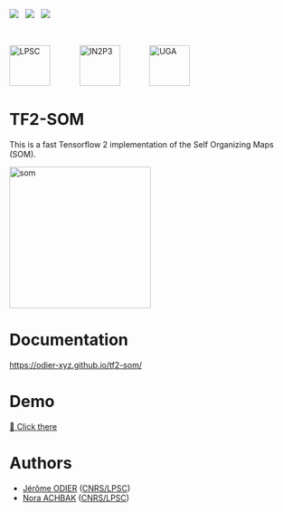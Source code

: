 [![][License img]][License]
<span>&nbsp;</span>
[![][MainRepo img]][MainRepo]
<span>&nbsp;</span>
[![][AltRepo img]][AltRepo]

<br style="margin: 1rem 0;" />

<a href="http://lpsc.in2p3.fr/"              target="_blank" style="margin-right: 2rem;"><img src="https://ami.web.cern.ch/images/logo_lpsc.png" alt="LPSC" height="72" /></a>
&nbsp;&nbsp;&nbsp;
<a href="http://www.in2p3.fr/"               target="_blank" style="margin-right: 2rem;"><img src="https://ami.web.cern.ch/images/logo_in2p3.png" alt="IN2P3" height="72" /></a>
&nbsp;&nbsp;&nbsp;
<a href="http://www.univ-grenoble-alpes.fr/" target="_blank" style="margin-right: 0rem;"><img src="https://ami.web.cern.ch/images/logo_uga.png" alt="UGA" height="72" /></a>

TF2-SOM
=======

This is a fast Tensorflow 2 implementation of the Self Organizing Maps (SOM).

<img src="https://odier-xyz.github.io/tf2-som/som.png" alt="som" height="250" />

Documentation
=============

https://odier-xyz.github.io/tf2-som/

Demo
====

[🔗 Click there](https://github.com/odier-xyz/tf2-som/blob/master/demo/demo.ipynb)

Authors
=======

- [Jérôme ODIER](https://annuaire.in2p3.fr/4121-4467/jerome-odier) ([CNRS/LPSC](https://lpsc.in2p3.fr/))
- [Nora ACHBAK](https://annuaire.in2p3.fr/7591-10426/nora-achbak) ([CNRS/LPSC](https://lpsc.in2p3.fr/))

[License]:http://www.cecill.info/licences/Licence_CeCILL-C_V1-en.txt
[License img]:https://img.shields.io/badge/license-CeCILL--C-blue.svg

[MainRepo]:https://gitlab.in2p3.fr/jodier/tf2_som
[MainRepo img]:https://img.shields.io/badge/Main%20Repo-gitlab.in2p3.fr-success

[AltRepo]:https://github.com/odier-xyz/tf2_som
[AltRepo img]:https://img.shields.io/badge/Alt%20Repo-github.com-success
